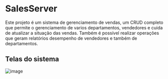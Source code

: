 # SalesServer

Este projeto é um sistema de gerenciamento de vendas, um CRUD completo que permite o gerenciamento de varios departamentos, vendedores e cuida de atualizar a situação das vendas. Também é possível realizar operações que geram relatórios desempenho de vendedores e também de departamentos.

## Telas do sistema
![image](https://user-images.githubusercontent.com/114436733/235547440-c0f3cd17-b86f-40c9-8b38-20f90d7e4d77.png)
